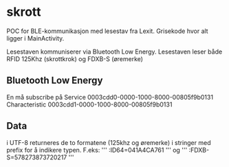 # skrott
POC for BLE-kommunikasjon med lesestav fra Lexit. Grisekode hvor alt ligger i MainActivity. 

Lesestaven kommuniserer via Bluetooth Low Energy. Lesestaven leser både RFID 125Khz (skrottkrok) og FDXB-S (øremerke)

## Bluetooth Low Energy
En må subscribe på 
Service 0003cdd0-0000-1000-8000-00805f9b0131
Characteristic 0003cdd1-0000-1000-8000-00805f9b0131

## Data
i UTF-8 returneres de to formatene (125khz og øremerke) i stringer med prefix for å indikere typen. 
F.eks:
''' :ID64=041A4CA761 ''' og ''' :FDXB-S=578273873720217 '''
